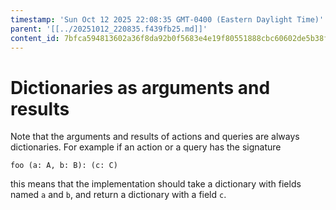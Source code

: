 ```yaml
---
timestamp: 'Sun Oct 12 2025 22:08:35 GMT-0400 (Eastern Daylight Time)'
parent: '[[../20251012_220835.f439fb25.md]]'
content_id: 7bfca594813602a36f8da92b0f5683e4e19f80551888cbc60602de5b38f65b4a
---
```


# Dictionaries as arguments and results

Note that the arguments and results of actions and queries are always dictionaries. For example if an action or a query has the signature

```
foo (a: A, b: B): (c: C)
```

this means that the implementation should take a dictionary with fields named `a` and `b`, and return a dictionary with a field `c`.
